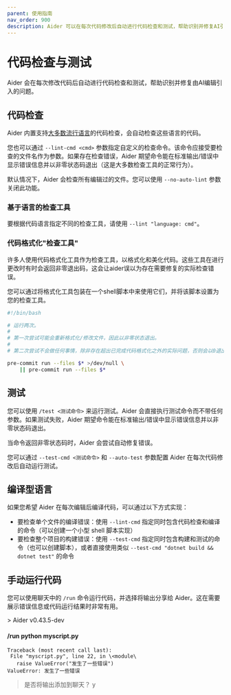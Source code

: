 ```yaml
---
parent: 使用指南
nav_order: 900
description: Aider 可以在每次代码修改后自动进行代码检查和测试，帮助识别并修复AI引入的问题。
---
```


# 代码检查与测试

Aider 会在每次修改代码后自动进行代码检查和测试，帮助识别并修复由AI编辑引入的问题。

## 代码检查

Aider 内置支持[大多数流行语言](/docs/languages.html)的代码检查，会自动检查这些语言的代码。

您也可以通过 `--lint-cmd <cmd>` 参数指定自定义的检查命令。该命令应接受要检查的文件名作为参数。如果存在检查错误，Aider 期望命令能在标准输出/错误中显示错误信息并以非零状态码退出（这是大多数检查工具的正常行为）。

默认情况下，Aider 会检查所有编辑过的文件。您可以使用 `--no-auto-lint` 参数关闭此功能。

### 基于语言的检查工具

要根据代码语言指定不同的检查工具，请使用 `--lint "language: cmd"`。

### 代码格式化"检查工具"

许多人使用代码格式化工具作为检查工具，以格式化和美化代码。这些工具在进行更改时有时会返回非零退出码，这会让aider误以为存在需要修复的实际检查错误。

您可以通过将格式化工具包装在一个shell脚本中来使用它们，并将该脚本设置为您的检查工具。

```bash
#!/bin/bash

# 运行两次。
#
# 第一次尝试可能会重新格式化/修改文件，因此以非零状态退出。
#
# 第二次尝试不会做任何事情，除非存在超出已完成代码格式化之外的实际问题，否则会以0退出。

pre-commit run --files $* >/dev/null \
    || pre-commit run --files $*
```

## 测试

您可以使用 `/test <测试命令>` 来运行测试。Aider 会直接执行测试命令而不带任何参数。如果测试失败，Aider 期望命令能在标准输出/错误中显示错误信息并以非零状态码退出。

当命令返回非零状态码时，Aider 会尝试自动修复错误。

您可以通过 `--test-cmd <测试命令>` 和 `--auto-test` 参数配置 Aider 在每次代码修改后自动运行测试。



## 编译型语言

如果您希望 Aider 在每次编辑后编译代码，可以通过以下方式实现：

- 要检查单个文件的编译错误：使用 `--lint-cmd` 指定同时包含代码检查和编译的命令（可以创建一个小型 shell 脚本实现）
- 要检查整个项目的构建错误：使用 `--test-cmd` 指定同时包含构建和测试的命令（也可以创建脚本），或者直接使用类似 `--test-cmd "dotnet build && dotnet test"` 的命令

## 手动运行代码

您可以使用聊天中的 `/run` 命令运行代码，并选择将输出分享给 Aider。这在需要展示错误信息或代码运行结果时非常有用。

<div class="chat-transcript" markdown="1">
> Aider v0.43.5-dev  

#### /run python myscript.py

```
Traceback (most recent call last):  
 File "myscript.py", line 22, in \<module\ 
   raise ValueError("发生了一些错误")  
ValueError: 发生了一些错误  
```

> 是否将输出添加到聊天？ y  

</div>


